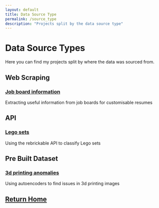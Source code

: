 ```yaml
---
layout: default
title: Data Source Type
permalink: /source_type
description: "Projects split by the data source type"
---
```

# Data Source Types
Here you can find my projects split by where the data was sourced from.

## Web Scraping
### [Job board information](https://sammatt87.github.io/job_board_info)
Extracting useful information from job boards for customisable resumes

## API
### [Lego sets](https://sammatt87.github.io/lego_sets_classification)
Using the rebrickable API to classify Lego sets

## Pre Built Dataset
### [3d printing anomalies](https://sammatt87.github.io/3d_printing_anomalies)
Using autoencoders to find issues in 3d printing images

## [Return Home](https://sammatt87.github.io/)